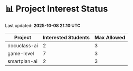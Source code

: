 # 📊 Project Interest Status

Last updated: **2025-10-08 21:10 UTC**

| Project | Interested Students | Max Allowed |
|---------|---------------------|-------------|
| docuclass-ai | 2 | 3 |
| game-level | 7 | 3 |
| smartplan-ai | 2 | 3 |
